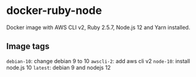 # docker-ruby-node

Docker image with AWS CLI v2, Ruby 2.5.7, Node.js 12 and Yarn installed.

## Image tags

`debian-10`: change debian 9 to 10
`awscli-2`: add aws cli v2
`node-10`: install node.js 10
`latest`: debian 9 and nodejs 12